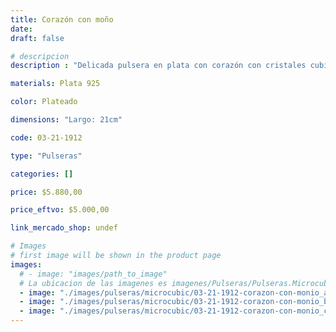 ```yaml
---
title: Corazón con moño
date: 
draft: false

# descripcion
description : "Delicada pulsera en plata con corazón con cristales cubic. Largo regulable. "

materials: Plata 925

color: Plateado

dimensions: "Largo: 21cm"

code: 03-21-1912

type: "Pulseras"

categories: []

price: $5.880,00

price_eftvo: $5.000,00

link_mercado_shop: undef

# Images
# first image will be shown in the product page
images:
  # - image: "images/path_to_image"
  # La ubicacion de las imagenes es imagenes/Pulseras/Pulseras.Microcubic/03-21-1912-corazon-con-monio
  - image: "./images/pulseras/microcubic/03-21-1912-corazon-con-monio_a.jpg"
  - image: "./images/pulseras/microcubic/03-21-1912-corazon-con-monio_b.jpg"
  - image: "./images/pulseras/microcubic/03-21-1912-corazon-con-monio_c.jpg"
---
```

